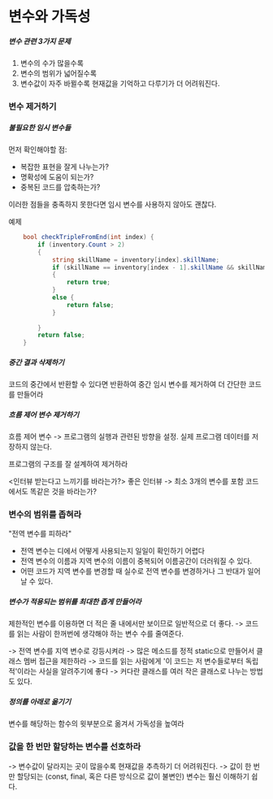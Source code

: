 # 변수와 가독성

##### 변수 관련 3가지 문제
  1. 변수의 수가 많을수록
  2. 변수의 범위가 넓어질수록
  3. 변수값이 자주 바뀔수록 현재값을 기억하고 다루기가 더 어려워진다.
  
### 변수 제거하기

##### 불필요한 임시 변수들

먼저 확인해야할 점:
  - 복잡한 표현을 잘게 나누는가?
  - 명확성에 도움이 되는가?
  - 중복된 코드를 압축하는가?

이러한 점들을 충족하지 못한다면 임시 변수를 사용하지 않아도 괜찮다.

예제
```cs
    bool checkTripleFromEnd(int index) {
        if (inventory.Count > 2)
        {
            string skillName = inventory[index].skillName;
            if (skillName == inventory[index - 1].skillName && skillName == inventory[index - 2].skillName)
            {
                return true;
            }
            else {
                return false;
            }
            
        }
        return false;
    }
```

##### 중간 결과 삭제하기

코드의 중간에서 반환할 수 있다면 반환하여 중간 임시 변수를  제거하여 더 간단한 코드를 만들어라

##### 흐름 제어 변수 제거하기

흐름 제어 변수 -> 프로그램의 실행과 관련된 방향을 설정. 실제 프로그램 데이터를 저장하지 않는다.

프로그램의 구조를 잘 설계하여 제거하라

<인터뷰 받는다고 느끼기를 바라는가?>
좋은 인터뷰 -> 최소 3개의 변수를 포함
코드에서도 똑같은 것을 바라는가?

### 변수의 범위를 좁혀라
"전역 변수를 피하라"
  - 전역 변수는 디에서 어떻게 사용되는지 일일이 확인하기 어렵다
  - 전역 변수의 이름과 지역 변수의 이름이 중복되어 이름공간이 더러워질 수 있다.
  - 어떤 코드가 지역 변수를 변경할 때 실수로 전역 변수를 변경하거나 그 반대가 일어날 수 있다.

##### 변수가 적용되는 범위를 최대한 좁게 만들어라
제한적인 변수를 이용하면 더 적은 줄 내에서만 보이므로 일반적으로 더 좋다.
  -> 코드를 읽는 사람이 한꺼번에 생각해야 하는 변수 수를 줄여준다.

-> 전역 변수를 지역 변수로 강등시켜라
-> 많은 메소드를 정적 static으로 만들어서 클래스 멤버 접근을 제한하라 
    -> 코드를 읽는 사람에게 '이 코드는 저 변수들로부터 독립적'이라는 사실을 알려주기에 좋다
-> 커다란 클래스를 여러 작은 클래스로 나누는 방법도 있다.

##### 정의를 아래로 옮기기
변수를 해당하는 함수의 윗부분으로 옮겨서 가독성을 높여라

### 값을 한 번만 할당하는 변수를 선호하라
-> 변수값이 달라지는 곳이 많을수록 현재값을 추측하기 더 어려워진다.
-> 값이 한 번만 할당되는 (const, final, 혹은 다른 방식으로 값이 불변인) 변수는 훨신 이해하기 쉽다.

